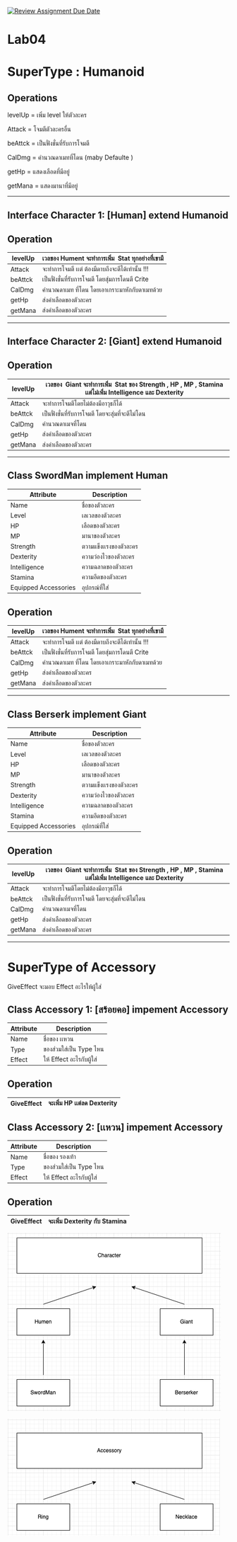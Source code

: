 [![Review Assignment Due Date](https://classroom.github.com/assets/deadline-readme-button-24ddc0f5d75046c5622901739e7c5dd533143b0c8e959d652212380cedb1ea36.svg)](https://classroom.github.com/a/DRqen68Y)
# Lab04

# SuperType : Humanoid

## Operations

levelUp = เพิ่ม level ให้ตัวละคร

Attack = โจมตีตัวละครอื่น

beAttck = เป็นฟั่งชั่นที่รับการโจมตี

CalDmg = คำนวณดาเมทที่โดน (maby Defaulte )

getHp = แสดงเลือดที่มีอยู่

getMana = แสดงมานาที่มีอยู่

---

## Interface Character 1: [Human] extend Humanoid

## Operation

| levelUp | เวลของ Hument จะทำการเพิ่ม  Stat ทุกอย่างที่เขามี |
| --- | --- |
| Attack | จะทำการโจมตี เเต่ ต้องมีดาบถึงจะตีได้เท่านั้น !!!  |
| beAttck | เป็นฟั่งชั่นที่รับการโจมตี โดยสุ่มการโดนตี Crite |
| CalDmg | คำนวณดาเมท ที่โดน โดยเอาเกราะมาหักกับดาเมทด้วย |
| getHp | ส่งค่าเลือดของตัวละคร |
| getMana | ส่งค่าเลือดของตัวละคร |

---

## Interface  Character 2: [Giant] extend Humanoid

## Operation

| levelUp | เวลของ  Giant จะทำการเพิ่ม  Stat ของ Strength , HP , MP , Stamina เเต่ไม่เพิ่ม Intelligence และ Dexterity |
| --- | --- |
| Attack | จะทำการโจมตีโดยไม่ต้องมีอาวุธก็ได้ |
| beAttck | เป็นฟั่งชั่นที่รับการโจมตี โดยจะสุ่มที่จะตีไม่โดน |
| CalDmg | คำนวณดาเมจที่โดน  |
| getHp | ส่งค่าเลือดของตัวละคร |
| getMana | ส่งค่าเลือดของตัวละคร |

---

## Class SwordMan implement Human

| Attribute | Description |
| --- | --- |
| Name | ชื่อของตัวละคร |
| Level | เลเวลของตัวละคร |
| HP | เลือดของตัวละคร |
| MP | มานาของตัวละคร |
| Strength | ตวามแข็งเเรงของตัวละคร |
| Dexterity | ความว่องไวของตัวละคร |
| Intelligence | ความฉลาดของตัวละคร |
| Stamina | ความอึดของตัวละคร |
| Equipped Accessories | อุปกรณ์ที่ใส่ |

## Operation

| levelUp | เวลของ Hument จะทำการเพิ่ม  Stat ทุกอย่างที่เขามี |
| --- | --- |
| Attack | จะทำการโจมตี เเต่ ต้องมีดาบถึงจะตีได้เท่านั้น !!!  |
| beAttck | เป็นฟั่งชั่นที่รับการโจมตี โดยสุ่มการโดนตี Crite |
| CalDmg | คำนวณดาเมท ที่โดน โดยเอาเกราะมาหักกับดาเมทด้วย |
| getHp | ส่งค่าเลือดของตัวละคร |
| getMana | ส่งค่าเลือดของตัวละคร |

---

## Class Berserk implement Giant

| Attribute | Description |
| --- | --- |
| Name | ชื่อของตัวละคร |
| Level | เลเวลของตัวละคร |
| HP | เลือดของตัวละคร |
| MP | มานาของตัวละคร |
| Strength | ตวามแข็งเเรงของตัวละคร |
| Dexterity | ความว่องไวของตัวละคร |
| Intelligence | ความฉลาดของตัวละคร |
| Stamina | ความอึดของตัวละคร |
| Equipped Accessories | อุปกรณ์ที่ใส่ |

## Operation

| levelUp | เวลของ  Giant จะทำการเพิ่ม  Stat ของ Strength , HP , MP , Stamina เเต่ไม่เพิ่ม Intelligence และ Dexterity |
| --- | --- |
| Attack | จะทำการโจมตีโดยไม่ต้องมีอาวุธก็ได้ |
| beAttck | เป็นฟั่งชั่นที่รับการโจมตี โดยจะสุ่มที่จะตีไม่โดน |
| CalDmg | คำนวณดาเมจที่โดน  |
| getHp | ส่งค่าเลือดของตัวละคร |
| getMana | ส่งค่าเลือดของตัวละคร |

---

# SuperType of Accessory

GiveEffect จะมอบ Effect อะไรให้ผู้ใส่

## Class Accessory 1: [สร้อยคอ] impement Accessory

| Attribute | Description |
| --- | --- |
| Name | ชื่อของ เเหวน |
| Type | ของส่วมใส่เป็น Type ไหน |
| Effect | ให้ Effect อะไรกับผู้ใส่ |

## Operation

| GiveEffect | จะเพิ่ม HP เเต่ลด Dexterity |
| --- | --- |

## Class Accessory 2: [เเหวน]  impement Accessory

| Attribute | Description |
| --- | --- |
| Name | ชื่อของ รองเท้า |
| Type | ของส่วมใส่เป็น Type ไหน |
| Effect | ให้ Effect อะไรกับผู้ใส่ |

## Operation

| GiveEffect | จะเพิ่ม Dexterity กับ Stamina |
| --- | --- |

![Screenshot 2566-11-27 at 18.25.47.png](src/Lab04/F1.png)

![Screenshot 2566-11-27 at 18.23.32.png](src/Lab04/F2.png)